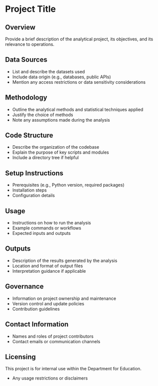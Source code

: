 # Project Title

## Overview
Provide a brief description of the analytical project, its objectives, and its relevance to operations.

## Data Sources
- List and describe the datasets used
- Include data origin (e.g., databases, public APIs)
- Mention any access restrictions or data sensitivity considerations

## Methodology
- Outline the analytical methods and statistical techniques applied
- Justify the choice of methods
- Note any assumptions made during the analysis

## Code Structure
- Describe the organization of the codebase
- Explain the purpose of key scripts and modules
- Include a directory tree if helpful

## Setup Instructions
- Prerequisites (e.g., Python version, required packages)
- Installation steps
- Configuration details

## Usage
- Instructions on how to run the analysis
- Example commands or workflows
- Expected inputs and outputs

## Outputs
- Description of the results generated by the analysis
- Location and format of output files
- Interpretation guidance if applicable

## Governance
- Information on project ownership and maintenance
- Version control and update policies
- Contribution guidelines

## Contact Information
- Names and roles of project contributors
- Contact emails or communication channels

## Licensing
This project is for internal use within the Department for Education.
- Any usage restrictions or disclaimers


